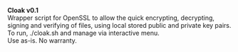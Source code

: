 <b>Cloak v0.1</b>
</br>
Wrapper script for OpenSSL to allow the quick encrypting, decrypting, signing and verifying of files, using local stored public and private key pairs.
</br>
To run, ./cloak.sh and manage via interactive menu.
</br>
Use as-is.  No warranty.
